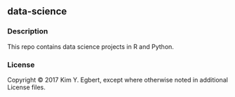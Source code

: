 ## data-science

### Description

This repo contains data science projects in R and Python.

### License

Copyright &copy; 2017 Kim Y. Egbert, except where otherwise noted in additional License files.
